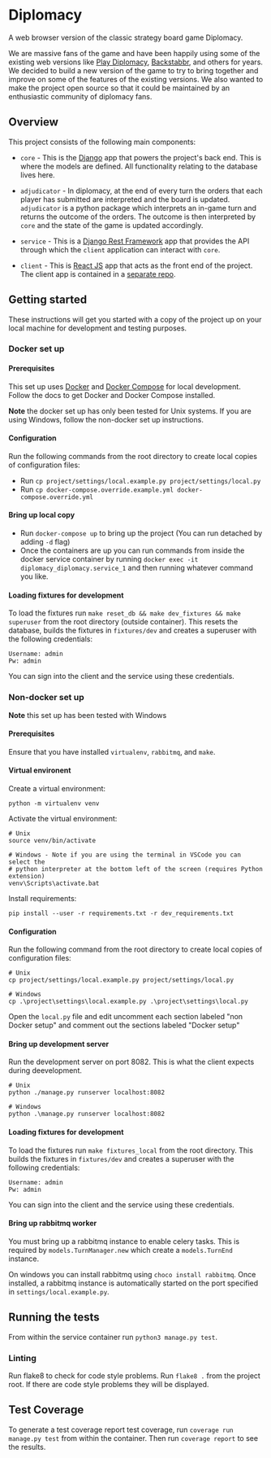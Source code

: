 # Diplomacy

A web browser version of the classic strategy board game Diplomacy.

We are massive fans of the game and have been happily using some of the
existing web versions like [Play Diplomacy][play diplomacy],
[Backstabbr][backstabbr], and others for years. We decided to build a new
version of the game to try to bring together and improve on some of the
features of the existing versions. We also wanted to make the project open
source so that it could be maintained by an enthusiastic community of diplomacy
fans.

## Overview

This project consists of the following main components:

- `core` - This is the [Django][django] app that powers the project's back end.
  This is where the models are defined. All functionality relating to the
  database lives here.

- `adjudicator` - In diplomacy, at the end of every turn the orders that each
  player has submitted are interpreted and the board is updated. `adjudicator`
  is a python package which interprets an in-game turn and returns the outcome
  of the orders. The outcome is then interpreted by `core` and the state of the
  game is updated accordingly.

- `service` - This is a [Django Rest Framework][drf] app that provides the API
  through which the `client` application can interact with `core`.

- `client` - This is [React JS][reactjs] app that acts as the front end of the
  project. The client app is contained in a [separate repo][client].

## Getting started

These instructions will get you started with a copy of the project up on your
local machine for development and testing purposes.

### Docker set up

#### Prerequisites

This set up uses [Docker][docker] and [Docker Compose][docker-compose] for local
development. Follow the docs to get Docker and Docker Compose installed.

**Note** the docker set up has only been tested for Unix systems. If you are using Windows, follow the non-docker set up instructions.

#### Configuration

Run the following commands from the root directory to create local copies of
configuration files:

- Run `cp project/settings/local.example.py project/settings/local.py`
- Run `cp docker-compose.override.example.yml docker-compose.override.yml`

#### Bring up local copy

- Run `docker-compose up` to bring up the project (You can run detached by
  adding `-d` flag)
- Once the containers are up you can run commands from inside the docker
  service container by running `docker exec -it diplomacy_diplomacy.service_1`
  and then running whatever command you like.

#### Loading fixtures for development

To load the fixtures run `make reset_db && make dev_fixtures && make superuser` from the root directory
(outside container). This resets the database, builds the fixtures in
`fixtures/dev` and creates a superuser with the following credentials:

```
Username: admin
Pw: admin
```

You can sign into the client and the service using these credentials.

### Non-docker set up

**Note** this set up has been tested with Windows

#### Prerequisites

Ensure that you have installed `virtualenv`, `rabbitmq`, and `make`.

#### Virtual environent

Create a virtual environment:

```
python -m virtualenv venv
```

Activate the virtual environment:

```
# Unix
source venv/bin/activate

# Windows - Note if you are using the terminal in VSCode you can select the
# python interpreter at the bottom left of the screen (requires Python extension)
venv\Scripts\activate.bat
```

Install requirements:

```
pip install --user -r requirements.txt -r dev_requirements.txt
```

#### Configuration

Run the following command from the root directory to create local copies of
configuration files:

```
# Unix
cp project/settings/local.example.py project/settings/local.py

# Windows
cp .\project\settings\local.example.py .\project\settings\local.py
```

Open the `local.py` file and edit uncomment each section labeled "non Docker setup" and comment out the sections labeled "Docker setup"

#### Bring up development server

Run the development server on port 8082. This is what the client expects during deevelopment.

```
# Unix
python ./manage.py runserver localhost:8082

# Windows
python .\manage.py runserver localhost:8082
```

#### Loading fixtures for development

To load the fixtures run `make fixtures_local` from the root directory. This builds the fixtures in
`fixtures/dev` and creates a superuser with the following credentials:

```
Username: admin
Pw: admin
```

You can sign into the client and the service using these credentials.

#### Bring up rabbitmq worker

You must bring up a rabbitmq instance to enable celery tasks. This is required by
`models.TurnManager.new` which create a `models.TurnEnd` instance.

On windows you can install rabbitmq using `choco install rabbitmq`. Once installed, a rabbitmq instance is automatically started on the port specified in `settings/local.example.py`.

## Running the tests

From within the service container run `python3 manage.py test`.

### Linting

Run flake8 to check for code style problems. Run `flake8 .` from the project
root. If there are code style problems they will be displayed.

## Test Coverage

To generate a test coverage report test coverage, run `coverage run manage.py test` from within the container. Then run `coverage report` to see the results.

[play diplomacy]: https://www.playdiplomacy.com/
[backstabbr]: https://www.backstabbr.com/
[django]: https://www.djangoproject.com/
[drf]: https://www.django-rest-framework.org/
[reactjs]: https://www.reactjs.org/
[client]: https://www.github.com/samjhayes/diplomacy-client/
[docker]: https://docs.docker.com/
[docker-compose]: https://docs.docker.com/compose/
